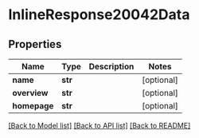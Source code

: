 # InlineResponse20042Data

## Properties
Name | Type | Description | Notes
------------ | ------------- | ------------- | -------------
**name** | **str** |  | [optional] 
**overview** | **str** |  | [optional] 
**homepage** | **str** |  | [optional] 

[[Back to Model list]](../README.md#documentation-for-models) [[Back to API list]](../README.md#documentation-for-api-endpoints) [[Back to README]](../README.md)

